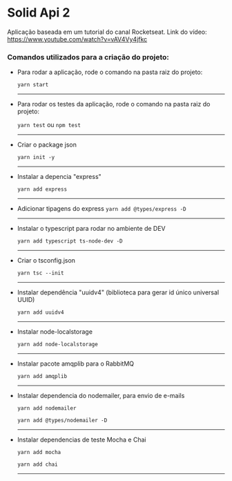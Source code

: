 # Solid Api 2

Aplicação baseada em um tutorial do canal Rocketseat. Link do vídeo: https://www.youtube.com/watch?v=vAV4Vy4jfkc

### Comandos utilizados para a criação do projeto:

- Para rodar a aplicação, rode o comando na pasta raiz do projeto:

  `yarn start`

  ---

- Para rodar os testes da aplicação, rode o comando na pasta raiz do projeto:

  `yarn test` ou `npm test`

  ---

- Criar o package json

   `yarn init -y`
   
   ---

- Instalar a depencia "express"

  `yarn add express`
  
  ---
  
- Adicionar tipagens do express
  `yarn add @types/express -D`
  
  ---

- Instalar o typescript para rodar no ambiente de DEV

  `yarn add typescript ts-node-dev -D`
  
  ---
  
 - Criar o tsconfig.json
 
    `yarn tsc --init`
  
    ---
    
  - Instalar dependência "uuidv4" (biblioteca para gerar id único universal UUID)
    
    `yarn add uuidv4`
    
    ---
    
  - Instalar node-localstorage
  
    `yarn add node-localstorage`
    
    ---
    
  - Instalar pacote amqplib para o RabbitMQ
  
    `yarn add amqplib`
  
    ---
    
  - Instalar dependencia do nodemailer, para envio de e-mails
  
    `yarn add nodemailer`

    `yarn add @types/nodemailer -D`
    
    ---

- Instalar dependencias de teste Mocha e Chai
  
    `yarn add mocha`
    
    `yarn add chai`
    
    ---